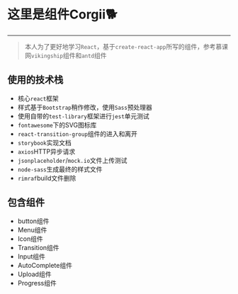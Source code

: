 # 这里是组件Corgii🐕
---
> 本人为了更好地学习`React`，基于`create-react-app`所写的组件，参考慕课网`vikingship`组件和`antd`组件
## 使用的技术栈
- 核心`react`框架
- 样式基于`Bootstrap`稍作修改，使用`Sass`预处理器
- 使用自带的`test-library`框架进行`jest`单元测试
- `fontawesome`下的SVG图标库
- `react-transition-group`组件的进入和离开
- `storybook`实现文档
- `axios`HTTP异步请求
- `jsonplaceholder`/`mock.io`文件上传测试
- `node-sass`生成最终的样式文件
- `rimraf`build文件删除
## 包含组件
- button组件
- Menu组件
- Icon组件
- Transition组件
- Input组件
- AutoComplete组件
- Upload组件
- Progress组件